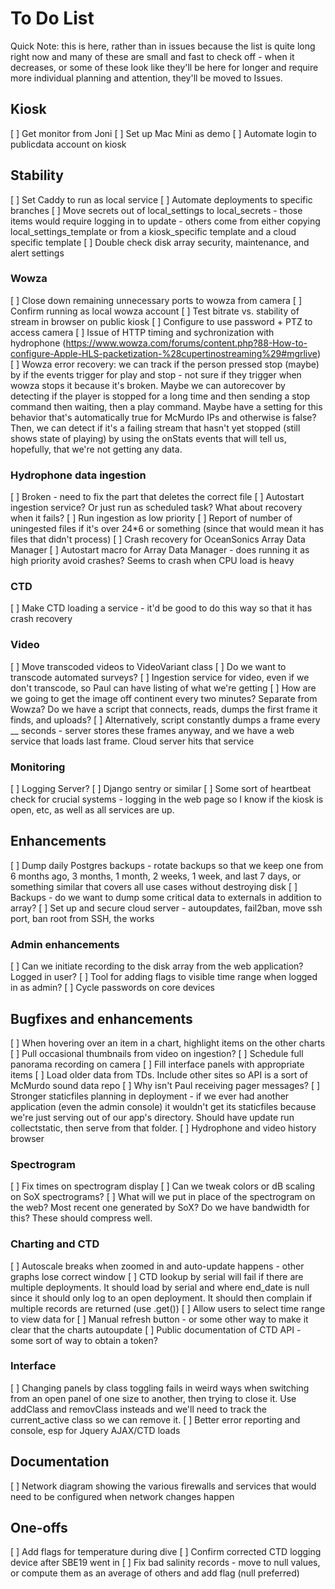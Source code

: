 # To Do List
Quick Note: this is here, rather than in issues because the list is quite
long right now and many of these are small and fast to check off - when it
decreases, or some of these look like they'll be here for longer and require
more individual planning and attention, they'll be moved to Issues.

## Kiosk
[ ] Get monitor from Joni
[ ] Set up Mac Mini as demo
[ ] Automate login to publicdata account on kiosk

## Stability
[ ] Set Caddy to run as local service
[ ] Automate deployments to specific branches
[ ] Move secrets out of local_settings to local_secrets - those items would require logging in to update - others come from either copying local_settings_template or from a kiosk_specific template and a cloud specific template
[ ] Double check disk array security, maintenance, and alert settings

### Wowza
[ ] Close down remaining unnecessary ports to wowza from camera
[ ] Confirm running as local wowza account
[ ] Test bitrate vs. stability of stream in browser on public kiosk
[ ] Configure to use password + PTZ to access camera
[ ] Issue of HTTP timing and sychronization with hydrophone (https://www.wowza.com/forums/content.php?88-How-to-configure-Apple-HLS-packetization-%28cupertinostreaming%29#mgrlive)
[ ] Wowza error recovery: we can track if the person pressed stop (maybe) by if the events trigger for play and stop - not sure if they trigger when wowza stops it because it's broken. Maybe we can autorecover by detecting if the player is stopped for a long time and then sending a stop command then waiting, then a play command. Maybe have a setting for this behavior that's automatically true for McMurdo IPs and otherwise is false? Then, we can detect if it's a failing stream that hasn't yet stopped (still shows state of playing) by using the onStats events that will tell us, hopefully, that we're not getting any data.

### Hydrophone data ingestion
[ ] Broken - need to fix the part that deletes the correct file
[ ] Autostart ingestion service? Or just run as scheduled task? What about recovery when it fails?
[ ] Run ingestion as low priority
[ ] Report of number of uningested files if it's over 24*6 or something (since that would mean it has files that didn't process)
[ ] Crash recovery for OceanSonics Array Data Manager
[ ] Autostart macro for Array Data Manager - does running it as high priority avoid crashes? Seems to crash when CPU load is heavy

### CTD
[ ] Make CTD loading a service - it'd be good to do this way so that it has crash recovery

### Video
[ ] Move transcoded videos to VideoVariant class
[ ] Do we want to transcode automated surveys?
[ ] Ingestion service for video, even if we don't transcode, so Paul can have listing of what we're getting
[ ] How are we going to get the image off continent every two minutes? Separate from Wowza? Do we have a script that connects, reads, dumps the first frame it finds, and uploads?
[ ] Alternatively, script constantly dumps a frame every __ seconds - server stores these frames anyway, and we have a web service that loads last frame. Cloud server hits that service

### Monitoring
[ ] Logging Server?
[ ] Django sentry or similar
[ ] Some sort of heartbeat check for crucial systems - logging in the web page so I know if the kiosk is open, etc, as well as all services are up.

## Enhancements
[ ] Dump daily Postgres backups - rotate backups so that we keep one from 6 months ago, 3 months, 1 month, 2 weeks, 1 week, and last 7 days, or something similar that covers all use cases without destroying disk
[ ] Backups - do we want to dump some critical data to externals in addition to array?
[ ] Set up and secure cloud server - autoupdates, fail2ban, move ssh port, ban root from SSH, the works

### Admin enhancements
[ ] Can we initiate recording to the disk array from the web application? Logged in user?
[ ] Tool for adding flags to visible time range when logged in as admin?
[ ] Cycle passwords on core devices

## Bugfixes and enhancements
[ ] When hovering over an item in a chart, highlight items on the other charts
[ ] Pull occasional thumbnails from video on ingestion?
[ ] Schedule full panorama recording on camera
[ ] Fill interface panels with appropriate items
[ ] Load older data from TDs. Include other sites so API is a sort of McMurdo sound data repo
[ ] Why isn't Paul receiving pager messages?
[ ] Stronger staticfiles planning in deployment - if we ever had another application (even the admin console) it wouldn't get its staticfiles because we're just serving out of our app's directory. Should have update run collectstatic, then serve from that folder.
[ ] Hydrophone and video history browser

### Spectrogram
[ ] Fix times on spectrogram display
[ ] Can we tweak colors or dB scaling on SoX spectrograms?
[ ] What will we put in place of the spectrogram on the web? Most recent one generated by SoX? Do we have bandwidth for this? These should compress well.

### Charting and CTD
[ ] Autoscale breaks when zoomed in and auto-update happens - other graphs lose correct window
[ ] CTD lookup by serial will fail if there are multiple deployments. It should load by serial and where end_date is null since it should only log to an open deployment. It should then complain if multiple records are returned (use .get())
[ ] Allow users to select time range to view data for
[ ] Manual refresh button - or some other way to make it clear that the charts autoupdate
[ ] Public documentation of CTD API - some sort of way to obtain a token?

### Interface
[ ] Changing panels by class toggling fails in weird ways when switching from an open panel of one size to another, then trying to close it. Use addClass and removClass insteads and we'll need to track the current_active class so we can remove it.
[ ] Better error reporting and console, esp for Jquery AJAX/CTD loads

## Documentation
[ ] Network diagram showing the various firewalls and services that would need to be configured when network changes happen

## One-offs
[ ] Add flags for temperature during dive
[ ] Confirm corrected CTD logging device after SBE19 went in
[ ] Fix bad salinity records - move to null values, or compute them as an average of others and add flag (null preferred)